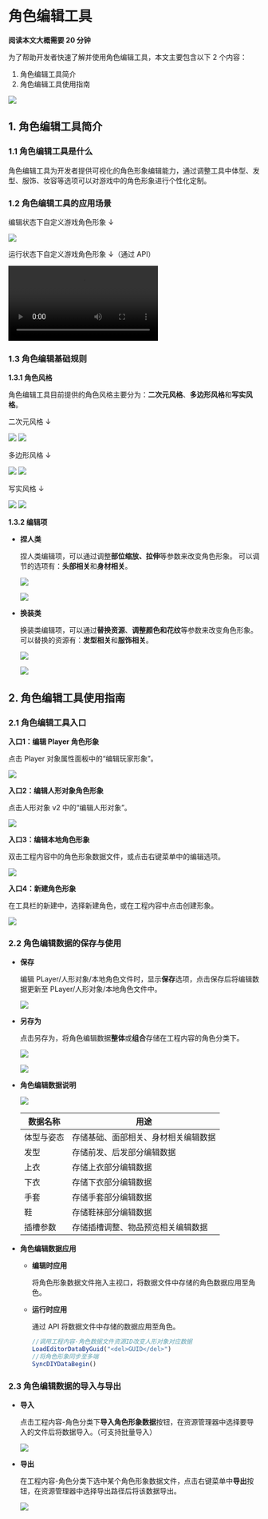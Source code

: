 # 角色编辑工具

**阅读本文大概需要 20 分钟**

为了帮助开发者快速了解并使用角色编辑工具，本文主要包含以下 2 个内容：

1. 角色编辑工具简介
2. 角色编辑工具使用指南

![](https://wstatic-a1.233leyuan.com/productdocs/static/boxcnbeN6MP1cK0NuVJ8hCPm5ae.png)

## 1. 角色编辑工具简介

### 1.1 角色编辑工具是什么

角色编辑工具为开发者提供可视化的角色形象编辑能力，通过调整工具中体型、发型、服饰、妆容等选项可以对游戏中的角色形象进行个性化定制。

### 1.2 角色编辑工具的应用场景

编辑状态下自定义游戏角色形象 ↓

![](https://wstatic-a1.233leyuan.com/productdocs/static/boxcnWQIZPOr6h8CPnMKtgbSuHb.png)

运行状态下自定义游戏角色形象 ↓（通过 API）

<video controls src="https://cdn.233xyx.com/athena/online/80d5190d7e3c4f00971c41347a1def7f.mp4"></video>

### 1.3 角色编辑基础规则

**1.3.1 角色风格**

角色编辑工具目前提供的角色风格主要分为：**二次元风格**、**多边形风格**和**写实风格**。

二次元风格 ↓

![](https://cdn.233xyx.com/1681727691521_797.png)
![](https://cdn.233xyx.com/1681727691476_917.png)

多边形风格 ↓

![](https://cdn.233xyx.com/1681727691613_794.png)
![](https://cdn.233xyx.com/1681727691429_659.png)

写实风格 ↓

![](https://cdn.233xyx.com/1681727691659_808.png)
![](https://cdn.233xyx.com/1681727691566_381.png)

**1.3.2 编辑项**

- **捏人类**

  捏人类编辑项，可以通过调整**部位缩放、拉伸**等参数来改变角色形象。
  可以调节的选项有：**头部相关**和**身材相关**。

  ![](https://wstatic-a1.233leyuan.com/productdocs/static/boxcn3MmoZfByYQXhZ1q5kVD5cg.png)

  ![](https://wstatic-a1.233leyuan.com/productdocs/static/boxcnxJDQxJ4aF6Mv7ORteSoSf0.png)

- **换装类**

  换装类编辑项，可以通过**替换资源**、**调整颜色和花纹**等参数来改变角色形象。
  可以替换的资源有：**发型相关**和**服饰相关**。

  ![](https://wstatic-a1.233leyuan.com/productdocs/static/boxcn9FrWYdrvyd6H6mJVK0PWMe.png)

  ![](https://wstatic-a1.233leyuan.com/productdocs/static/boxcni27gIFyFUHg4xzkpBIpLfN.png)

## 2. 角色编辑工具使用指南

### 2.1 角色编辑工具入口

**入口1：编辑 Player 角色形象**

点击 Player 对象属性面板中的“编辑玩家形象”。

![](https://wstatic-a1.233leyuan.com/productdocs/static/boxcnAjWHP2IUNkDBKRAJtNrUub.png)

**入口2：编辑人形对象角色形象**

点击人形对象 v2 中的“编辑人形对象”。

![](https://wstatic-a1.233leyuan.com/productdocs/static/boxcnWF1MMi7VJQ9pqsb2g7Hnqe.png)

**入口3：编辑本地角色形象**

双击工程内容中的角色形象数据文件，或点击右键菜单中的编辑选项。

![](https://wstatic-a1.233leyuan.com/productdocs/static/boxcnhGKs8c7tGUJwrkJ9ehB7Gf.png)

**入口4：新建角色形象**

在工具栏的新建中，选择新建角色，或在工程内容中点击创建形象。

![](https://wstatic-a1.233leyuan.com/productdocs/static/boxcnmlnEDiZidFdGm2VsaGW9Pg.png)

### 2.2 角色编辑数据的保存与使用

- **保存**

  编辑 PLayer/人形对象/本地角色文件时，显示**保存**选项，点击保存后将编辑数据更新至 PLayer/人形对象/本地角色文件中。

  ![](https://wstatic-a1.233leyuan.com/productdocs/static/boxcnY2G7UGjIoBGG7fk8ZIdYwb.png)

- **另存为**

  点击另存为，将角色编辑数据**整体**或**组合**存储在工程内容的角色分类下。

  ![](https://wstatic-a1.233leyuan.com/productdocs/static/boxcnQ6m0UDVD87fQmhe69Wkdaf.png)

  ![](https://wstatic-a1.233leyuan.com/productdocs/static/boxcnpZoO1Pwn2eMaYTunt3Ysjd.png)

- **角色编辑数据说明**

  ![](https://wstatic-a1.233leyuan.com/productdocs/static/boxcnShP5WzT1dJCM5PTQoyLrhZ.png)

  | 数据名称   | 用途                                 |
  | ---------- | ------------------------------------ |
  | 体型与姿态 | 存储基础、面部相关、身材相关编辑数据 |
  | 发型       | 存储前发、后发部分编辑数据           |
  | 上衣       | 存储上衣部分编辑数据                 |
  | 下衣       | 存储下衣部分编辑数据                 |
  | 手套       | 存储手套部分编辑数据                 |
  | 鞋         | 存储鞋袜部分编辑数据                 |
  | 插槽参数   | 存储插槽调整、物品预览相关编辑数据   |

- **角色编辑数据应用**

  - **编辑时应用**

    将角色形象数据文件拖入主视口，将数据文件中存储的角色数据应用至角色。

  - **运行时应用**

    通过 API 将数据文件中存储的数据应用至角色。

      ```ts
      //调用工程内容-角色数据文件资源ID改变人形对象对应数据
      LoadEditorDataByGuid("<del>GUID</del>")
      //将角色形象同步至多端
      SyncDIYDataBegin()
      ```

### 2.3 角色编辑数据的导入与导出

- **导入**

  点击工程内容-角色分类下**导入角色形象数据**按钮，在资源管理器中选择要导入的文件后将数据导入。（可支持批量导入）

  ![](https://wstatic-a1.233leyuan.com/productdocs/static/boxcnqTpR1Hi4f7PW8x0RJTfHMc.png)

- **导出**

  在工程内容-角色分类下选中某个角色形象数据文件，点击右键菜单中**导出**按钮，在资源管理器中选择导出路径后将该数据导出。

  ![](https://wstatic-a1.233leyuan.com/productdocs/static/boxcnWbwlwZrtnkNtF0jtJPqT6d.png)
